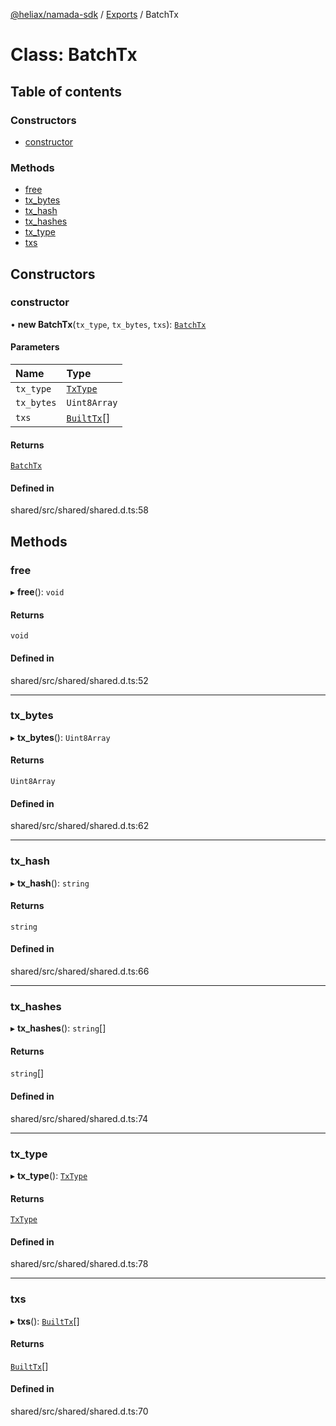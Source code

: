 [@heliax/namada-sdk](../README.md) / [Exports](../modules.md) / BatchTx

# Class: BatchTx

## Table of contents

### Constructors

- [constructor](BatchTx.md#constructor)

### Methods

- [free](BatchTx.md#free)
- [tx\_bytes](BatchTx.md#tx_bytes)
- [tx\_hash](BatchTx.md#tx_hash)
- [tx\_hashes](BatchTx.md#tx_hashes)
- [tx\_type](BatchTx.md#tx_type)
- [txs](BatchTx.md#txs)

## Constructors

### constructor

• **new BatchTx**(`tx_type`, `tx_bytes`, `txs`): [`BatchTx`](BatchTx.md)

#### Parameters

| Name | Type |
| :------ | :------ |
| `tx_type` | [`TxType`](../enums/TxType.md) |
| `tx_bytes` | `Uint8Array` |
| `txs` | [`BuiltTx`](BuiltTx.md)[] |

#### Returns

[`BatchTx`](BatchTx.md)

#### Defined in

shared/src/shared/shared.d.ts:58

## Methods

### free

▸ **free**(): `void`

#### Returns

`void`

#### Defined in

shared/src/shared/shared.d.ts:52

___

### tx\_bytes

▸ **tx_bytes**(): `Uint8Array`

#### Returns

`Uint8Array`

#### Defined in

shared/src/shared/shared.d.ts:62

___

### tx\_hash

▸ **tx_hash**(): `string`

#### Returns

`string`

#### Defined in

shared/src/shared/shared.d.ts:66

___

### tx\_hashes

▸ **tx_hashes**(): `string`[]

#### Returns

`string`[]

#### Defined in

shared/src/shared/shared.d.ts:74

___

### tx\_type

▸ **tx_type**(): [`TxType`](../enums/TxType.md)

#### Returns

[`TxType`](../enums/TxType.md)

#### Defined in

shared/src/shared/shared.d.ts:78

___

### txs

▸ **txs**(): [`BuiltTx`](BuiltTx.md)[]

#### Returns

[`BuiltTx`](BuiltTx.md)[]

#### Defined in

shared/src/shared/shared.d.ts:70
